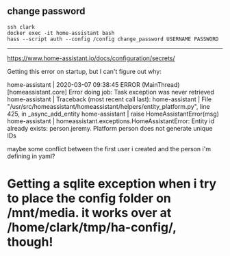 ## change password

    ssh clark
    docker exec -it home-assistant bash
    hass --script auth --config /config change_password USERNAME PASSWORD

----------------------------------
https://www.home-assistant.io/docs/configuration/secrets/

Getting this error on startup, but I can't figure out why:

home-assistant   | 2020-03-07 09:38:45 ERROR (MainThread) [homeassistant.core] Error doing job: Task exception was never retrieved
home-assistant   | Traceback (most recent call last):
home-assistant   |   File "/usr/src/homeassistant/homeassistant/helpers/entity_platform.py", line 425, in _async_add_entity
home-assistant   |     raise HomeAssistantError(msg)
home-assistant   | homeassistant.exceptions.HomeAssistantError: Entity id already exists: person.jeremy. Platform person does not generate unique IDs

maybe some conflict between the first user i created and the person i'm defining in yaml?


# Getting a sqlite exception when i try to place the config folder on /mnt/media. it works over at /home/clark/tmp/ha-config/, though!
